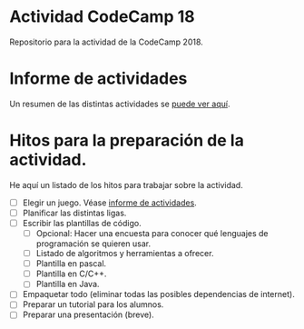 # Actividad CodeCamp 18
Repositorio para la actividad de la CodeCamp 2018.

# Informe de actividades

Un resumen de las distintas actividades se [puede ver aquí](https://github.com/ezequiel-umu/ActividadCodeCamp18/blob/master/INFORME.md).

# Hitos para la preparación de la actividad.

He aquí un listado de los hitos para trabajar sobre la actividad.

- [ ] Elegir un juego. Véase [informe de actividades](#informedeactividades).
- [ ] Planificar las distintas ligas.
- [ ] Escribir las plantillas de código.
  - [ ] Opcional: Hacer una encuesta para conocer qué lenguajes de programación se quieren usar.
  - [ ] Listado de algoritmos y herramientas a ofrecer.
  - [ ] Plantilla en pascal.
  - [ ] Plantilla en C/C++.
  - [ ] Plantilla en Java.
- [ ] Empaquetar todo (eliminar todas las posibles dependencias de internet).
- [ ] Preparar un tutorial para los alumnos.
- [ ] Preparar una presentación (breve).  